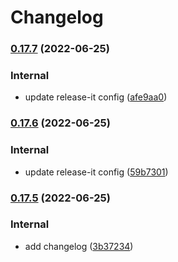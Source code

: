 # Changelog

### [0.17.7](https://github.com/benyap/github-actions-test/compare/0.17.6...0.17.7) (2022-06-25)


### Internal

* update release-it config ([afe9aa0](https://github.com/benyap/github-actions-test/commit/afe9aa0c5f5fd3b65174a46f79a7716dab03e301))

### [0.17.6](https://github.com/benyap/github-actions-test/compare/0.17.5...0.17.6) (2022-06-25)


### Internal

* update release-it config ([59b7301](https://github.com/benyap/github-actions-test/commit/59b7301654f0e682b042303c5537ae0457f58068))

### [0.17.5](https://github.com/benyap/github-actions-test/compare/0.17.4...0.17.5) (2022-06-25)


### Internal

* add changelog ([3b37234](https://github.com/benyap/github-actions-test/commit/3b37234b14a0522e5c08aec4e4450d23ed59e314))
